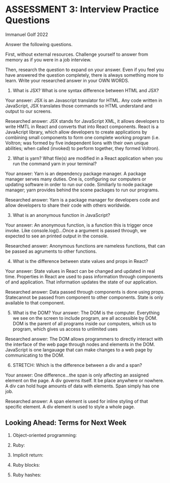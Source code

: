# ASSESSMENT 3: Interview Practice Questions
Immanuel Golf 2022

Answer the following questions.

First, without external resources. Challenge yourself to answer from memory as if you were in a job interview.

Then, research the question to expand on your answer. Even if you feel you have answered the question completely, there is always something more to learn. Write your researched answer in your OWN WORDS.

1. What is JSX? What is one syntax difference between HTML and JSX?

Your answer: JSX is an Javascript translator for HTML. Any code written in JavaScript, JSX translates those commands so HTML understand and output to our screens. 

Researched answer: JSX stands for JavaScript XML, it allows developers to write HMTL in React and converts that into React components. React is a JavaAcript library, which allow developers to create applications by combining small components to form one complete working program (i.e. Voltron; was formed by five independent lions with their own unique abilities; when called (invoked) to perform together, they formed Voltron). 

2. What is yarn? What file(s) are modified in a React application when you run the command yarn in your terminal?

Your answer: Yarn is an dependency package manager. A package manager serves many duties. One is, configuring our computers or updating software in order to run our code. Similiarly to node package manager; yarn provides behind the scene packages to run our programs. 

Researched answer: Yarn is a package manager for developers code and allow developers to share their code with others worldwide. 

3. What is an anonymous function in JavaScript?

Your answer: An anonymous function, is a function this is trigger once invoke. Like console.log()...Once a argument is passed through, we expected to see an printed output in the console. 

Researched answer: Anonymous functions are nameless functions, that can be passed as agruments to other functions.

4. What is the difference between state values and props in React?

Your answer: State values in React can be changed and updated in real time. Properties in React are used to pass information through components of and application. That information updates the state of our application.  

Researched answer: Data passed through components is done using props. Statecannot be passed from component to other components. State is only available to that component.

5. What is the DOM?
Your answer: The DOM is the computer. Everything we see on the screen to include program, are all accessible by DOM. DOM is the parent of all programs inside our computers, which us to program, which gives us access to unlimited uses

Researched answer: The DOM allows programmers to directly interact with the interface of the web page through nodes and elements in the DOM. JavaScript is one langauage that can make changes to a web page by communicating to the DOM. 

6. STRETCH: Which is the difference between a div and a span?

Your answer: One difference...the span is only affecting an assigned element on the page. A div governs itself. It be place anywhere or nowhere. A div can hold huge amounts of data with elements. Span simply has one job.

Researched answer: A span element is used for inline styling of that specific element. A div element is used to style a whole page. 

## Looking Ahead: Terms for Next Week

1. Object-oriented programming:

2. Ruby:

3. Implicit return:

4. Ruby blocks:

5. Ruby hashes:
